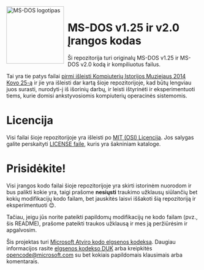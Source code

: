 <img width="150" height="150" align="left" style="float: left; margin: 0 10px 0 0;" alt="MS-DOS logotipas" src="https://github.com/Microsoft/MS-DOS/blob/master/msdos-logo.png">   

# MS-DOS v1.25 ir v2.0 Įrangos kodas
Ši repozitorija turi originalų MS-DOS v1.25 ir MS-DOS v2.0 kodą ir kompiliuotus failus.

Tai yra tie patys failai [pirmi išleisti Kompiuterių Istorijos Muziejaus 2014 Kovo 25-ą]( http://www.computerhistory.org/atchm/microsoft-ms-dos-early-source-code/) ir jie yra išleisti dar kartą šioje repozitorijoje, kad būtų lengviau juos surasti, nurodyti-į iš išorinių darbų, ir leisti ištyrinėti ir eksperimentuoti tiems, kurie domisi ankstyvosiomis kompiuterių operacinės sistemomis.

# Licencija
Visi failai šioje repozitorijoje yra išleisti po [MIT (OSI) Licencija]( https://en.wikipedia.org/wiki/MIT_License). Jos salygas galite perskaityti [LICENSE faile](https://github.com/Microsoft/MS-DOS/blob/master/LICENSE.md), kuris yra šakniniam kataloge.

# Prisidėkite!
Visi įrangos kodo failai šioje repozitorijoje yra skirti istorinėm nuorodom ir bus palikti kokie yra, taigi prašome **nesiųsti** traukimo užklausų siūlančių bet kokių modifikacijų kodo failam, bet jauskitės laisvi iššakoti šią repozitoriją ir eksperimentuoti 😊.   

Tačiau, jeigu jūs norite pateikti papildomų modifikacijų ne kodo failam (pvz., šis README), prašome pateikti traukos užklausą ir mes ją peržiūrėsim ir apgalvosim.

Šis projektas turi [Microsoft Atviro kodo elgsenos kodeksą](https://opensource.microsoft.com/codeofconduct/).  Daugiau informacijos rasite [elgsenos kodekso DUK](https://opensource.microsoft.com/codeofconduct/faq/) arba kreipkitės [opencode@microsoft.com](mailto:opencode@microsoft.com) su bet kokiais papildomais klausimais arba komentarais.
